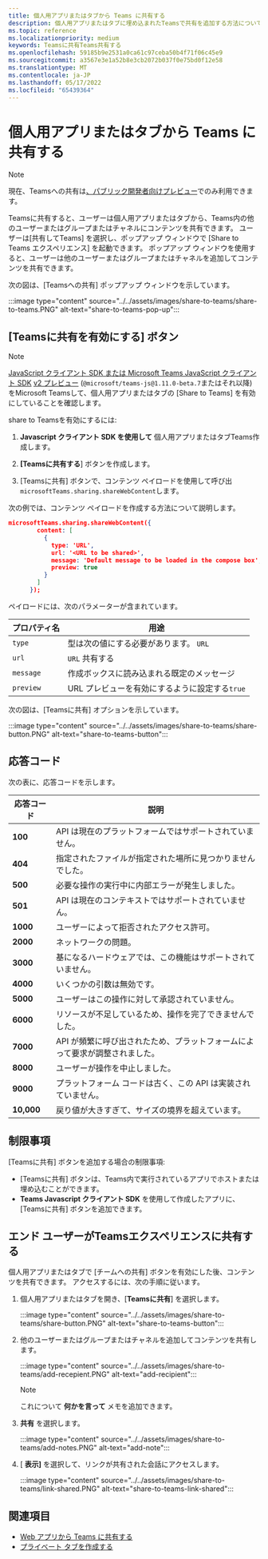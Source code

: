 ```yaml
---
title: 個人用アプリまたはタブから Teams に共有する
description: 個人用アプリまたはタブに埋め込まれたTeamsで共有を追加する方法について説明します
ms.topic: reference
ms.localizationpriority: medium
keywords: Teamsに共有Teams共有する
ms.openlocfilehash: 59185b9e2531a0ca61c97ceba50b4f71f06c45e9
ms.sourcegitcommit: a3567e3e1a52b8e3cb2072b037f0e75bd0f12e58
ms.translationtype: MT
ms.contentlocale: ja-JP
ms.lasthandoff: 05/17/2022
ms.locfileid: "65439364"
---
```

# <a name="share-to-teams-from-personal-app-or-tab"></a>個人用アプリまたはタブから Teams に共有する

> [!NOTE]
> 現在、Teamsへの共有は[、パブリック開発者向けプレビュー](../../resources/dev-preview/developer-preview-intro.md)でのみ利用できます。

Teamsに共有すると、ユーザーは個人用アプリまたはタブから、Teams内の他のユーザーまたはグループまたはチャネルにコンテンツを共有できます。 ユーザーは[共有してTeams] を選択し、ポップアップ ウィンドウで [Share to Teams エクスペリエンス] を起動できます。 ポップアップ ウィンドウを使用すると、ユーザーは他のユーザーまたはグループまたはチャネルを追加してコンテンツを共有できます。

次の図は、[Teamsへの共有] ポップアップ ウィンドウを示しています。

:::image type="content" source="../../assets/images/share-to-teams/share-to-teams.PNG" alt-text="share-to-teams-pop-up":::

## <a name="enable-share-to-teams-button"></a>[Teamsに共有を有効にする] ボタン

> [!NOTE]
> [JavaScript クライアント SDK または Microsoft Teams JavaScript クライアント SDK](../../tabs/how-to/using-teams-client-sdk.md) [v2 プレビュー](../../tabs/how-to/using-teams-client-sdk.md) (`@microsoft/teams-js@1.11.0-beta.7`またはそれ以降) をMicrosoft Teamsして、個人用アプリまたはタブの [Share to Teams] を有効にしていることを確認します。

share to Teamsを有効にするには:

1. **Javascript クライアント SDK を使用して** 個人用アプリまたはタブTeams作成します。

2. **[Teamsに共有する**] ボタンを作成します。

3. [Teamsに共有] ボタンで、コンテンツ ペイロードを使用して呼び出`microsoftTeams.sharing.shareWebContent`します。

次の例では、コンテンツ ペイロードを作成する方法について説明します。

```json
microsoftTeams.sharing.shareWebContent({
        content: [
          {
            type: 'URL',
            url: '<URL to be shared>',
            message: 'Default message to be loaded in the compose box',
            preview: true
          }
        ]
      });
```

ペイロードには、次のパラメーターが含まれています。

| プロパティ名 | 用途 |
|---|---|
| `type` | 型は次の値にする必要があります。 `URL` |
| `url` | `URL` 共有する |
|`message`| 作成ボックスに読み込まれる既定のメッセージ |
| `preview` | URL プレビューを有効にするように設定する`true` |

次の図は、[Teamsに共有] オプションを示しています。

:::image type="content" source="../../assets/images/share-to-teams/share-button.PNG" alt-text="share-to-teams-button":::

## <a name="response-codes"></a>応答コード

次の表に、応答コードを示します。

|応答コード|説明|
|---|---|
| **100** | API は現在のプラットフォームではサポートされていません。 |
| **404** | 指定されたファイルが指定された場所に見つかりませんでした。 |
| **500** | 必要な操作の実行中に内部エラーが発生しました。 |
| **501** | API は現在のコンテキストではサポートされていません。 |
| **1000** | ユーザーによって拒否されたアクセス許可。 |
| **2000** | ネットワークの問題。 |
| **3000** | 基になるハードウェアでは、この機能はサポートされていません。 |
| **4000** | いくつかの引数は無効です。 |
| **5000** | ユーザーはこの操作に対して承認されていません。 |
| **6000** | リソースが不足しているため、操作を完了できませんでした。 |
| **7000** | API が頻繁に呼び出されたため、プラットフォームによって要求が調整されました。 |
| **8000** | ユーザーが操作を中止しました。 |
| **9000** | プラットフォーム コードは古く、この API は実装されていません。 |
| **10,000** | 戻り値が大きすぎて、サイズの境界を超えています。 |

## <a name="limitations"></a>制限事項

[Teamsに共有] ボタンを追加する場合の制限事項:

* [Teamsに共有] ボタンは、Teams内で実行されているアプリでホストまたは埋め込むことができます。
* **Teams Javascript クライアント SDK** を使用して作成したアプリに、[Teamsに共有] ボタンを追加できます。

## <a name="end-user-share-to-teams-experience"></a>エンド ユーザーがTeamsエクスペリエンスに共有する

個人用アプリまたはタブで [チームへの共有] ボタンを有効にした後、コンテンツを共有できます。 アクセスするには、次の手順に従います。

1. 個人用アプリまたはタブを開き、[**Teamsに共有**] を選択します。

    :::image type="content" source="../../assets/images/share-to-teams/share-button.PNG" alt-text="share-to-teams-button":::

2. 他のユーザーまたはグループまたはチャネルを追加してコンテンツを共有します。

    :::image type="content" source="../../assets/images/share-to-teams/add-recepient.PNG" alt-text="add-recipient":::

    > [!NOTE]
    > これについて **何かを言って** メモを追加できます。

3. **共有** を選択します。

   :::image type="content" source="../../assets/images/share-to-teams/add-notes.PNG" alt-text="add-note":::

4. [ **表示]** を選択して、リンクが共有された会話にアクセスします。

   :::image type="content" source="../../assets/images/share-to-teams/link-shared.PNG" alt-text="share-to-teams-link-shared":::

## <a name="see-also"></a>関連項目

* [Web アプリから Teams に共有する](share-to-teams-from-web-apps.md)
* [プライベート タブを作成する](../../tabs/how-to/create-personal-tab.md)
